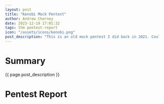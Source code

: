 ```yaml
---
layout: post
title: "Kenobi Mock Pentest"
author: Andrew Cherney
date: 2023-12-19 17:01:32
tags: thm pentest-report
icon: "/assets/icons/kenobi.png"
post_description: "This is an old mock pentest I did back in 2021. Could use some improvement on the wording and vocabulary avenue, clarity of information is also a small problem. Nice to see how far we've come though, right?"
---
```


# Summary

{{ page.post_description }}

# Pentest Report


<object data="/img/kenobi/Kenobi_Pentest.pdf" type="application/pdf" width="100%" height="7350px">


